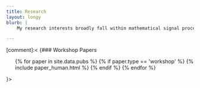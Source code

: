 ```yaml
---
title: Research
layout: longy
blurb: |
    My research interests broadly fall within mathematical signal processing. More specifically, I have studied quantization theory and analog-to-digital conversion methods with particular emphasis on the settings of frame theory, compressive sampling, and phase retrieval. I have utilized techniques from applied harmonic analysis, probability theory, and optimization to attack problems from such settings. 

---
```


[comment]:< {### Workshop Papers

<ul>
{% for paper in site.data.pubs %}
    {% if paper.type == 'workshop' %}
        {% include paper_human.html %}
    {% endif %}
{% endfor %}
</ul>}>

